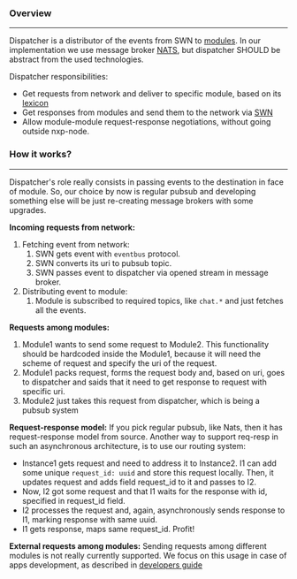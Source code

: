 ### Overview
---
Dispatcher is a distributor of the events from SWN to [modules](/modules/README.md). In our implementation we use message broker [NATS](https://nats.io/), but dispatcher SHOULD be abstract from the used technologies.

Dispatcher responsibilities:
- Get requests from network and deliver to specific module, based on its [lexicon](/modules/README.md)
- Get responses from modules and send them to the network via [SWN](swn.md)
- Allow module-module request-response negotiations, without going outside nxp-node.

### How it works?
---
Dispatcher's role really consists in passing events to the destination in face of module. So, our choice by now is regular pubsub and developing something else will be just re-creating message brokers with some upgrades.

**Incoming requests from network:**
1. Fetching event from network:
	1. SWN gets event with ```eventbus``` protocol.
	2. SWN converts its uri to pubsub topic.
	3. SWN passes event to dispatcher via opened stream in message broker.
2. Distributing event to module:
	1. Module is subscribed to required topics, like ```chat.*``` and just fetches all the events.

**Requests among modules:**
1. Module1 wants to send some request to Module2. This functionality should be hardcoded inside the Module1, because it will need the scheme of request and specify the uri of the request.
2. Module1 packs request, forms the request body and, based on uri, goes to dispatcher and saids that it need to get response to request with specific uri.
3. Module2 just takes this request from dispatcher, which is being a pubsub system

**Request-response model:**
If you pick regular pubsub, like Nats, then it has request-response model from source. Another way to support req-resp in such an asynchronous architecture, is to use our routing system:
- Instance1 gets request and need to address it to Instance2. I1 can add some unique ```request_id: uuid``` and store this request locally. Then, it updates request and adds field request_id to it and passes to I2.
- Now, I2 got some request and that I1 waits for the response with id, specified in request_id field.
- I2 processes the request and, again, asynchronously sends response to I1, marking response with same uuid.
- I1 gets response, maps same request_id. Profit!

**External requests among modules:**
Sending requests among different modules is not really currently supported. We focus on this usage in case of apps development, as described in [developers guide](/app-development/README.md)
